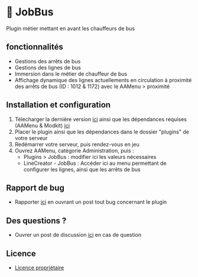 # 🚎 JobBus
Plugin métier mettant en avant les chauffeurs de bus

## fonctionnalités
- Gestions des arrêts de bus
- Gestions des lignes de bus
- Immersion dans le métier de chauffeur de bus
- Affichage dynamique des lignes actuellements en circulation à proximité des arrêts de bus (ID : 1012 & 1172) avec le AAMenu > proximité


## Installation et configuration
1. Télecharger la dernière version [ici](https://github.com/loicsmith/JobBus/releases/latest) ainsi que les dépendances requises (AAMenu & Modkit) [ici](https://github.com/Aarnow/NovaLife_ModKit-Releases/releases/latest)
2. Placer le plugin ainsi que les dépendances dans le dossier "plugins" de votre serveur
3. Redémarrer votre serveur, puis rendez-vous en jeu
4. Ouvrez AAMenu, catégorie Administration, puis :
   - Plugins > JobBus : modifier ici les valeurs nécessaires
   - LineCreator - JobBus : Accéder ici au menu permettant de configurer les lignes, ainsi que les arrêts de bus

## Rapport de bug
- Rapporter [ici](https://github.com/loicsmith/JobBus/issues) en ouvrant un post tout bug concernant le plugin

## Des questions ?
- Ouvrer un post de discussion [ici](https://github.com/loicsmith/JobBus/discussions) en cas de question
  
## Licence
- [Licence propriétaire](https://github.com/loicsmith/JobBus/blob/master/Licence.md)
